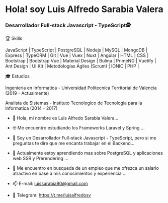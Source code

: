 <h1>Hola! soy Luis Alfredo Sarabia Valera</h1>
<h3>Desarrollador Full-stack Javascript - TypeScript🕵️</h3>

🏆 Skills

JavaScript | TypeScript | PostgreSQL | Nodejs | MySQL | MongoDB | Express | TypeORM | Git | Vue | Vuex | Nuxt | Angular | HTML | CSS | Bootstrap | Bootstrap Vue | Material Design | Bulma | PrimeNG | Vuetify | Ant Design | UI Kit | Metodologías Ágiles (Scrum) | IONIC | PHP | 

🎓 Estudios

Ingenieria en Informatica - Universidad Politecnica Territorial de Valencia (2019 - Actualmente)

Analista de Sistemas - Instituto Tecnologico de Tecnologia para la Informatica (2014 - 2017)

- 👋 Hola, mi nombre es Luis Alfredo Sarabia Valera...
- 🤓 Me encuentro estudiando los Frameworks Laravel y Spring ...
- 👀 Soy un Desarrollador Full-stack Javascript - TypeScript, pero si me preguntas te dire que me encanta trabajar en el Backend...
- 🌱 Actualmente estoy aprendiendo mas sobre PostgreSQL y aplicaciones web SSR y Prerendering ...
- 💞️ Me encuentro en busqueda de un empleo que me ofrezca un salario atractivo en base a mis conocimientos y experiencia ...

- 📫 E-mail: luissarabia80@gmail.com 
- 📲 Telegram: https://t.me/luisalfredosv

<!---
luisalfredosv/luisalfredosv is a ✨ special ✨ repository because its `README.md` (this file) appears on your GitHub profile.
You can click the Preview link to take a look at your changes.
--->
